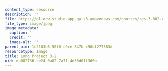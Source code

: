 ```yaml
---
content_type: resource
description: ''
file: https://ol-ocw-studio-app-qa.s3.amazonaws.com/courses/res-3-002-collaborative-design-and-creative-expression-with-arduino-microcontrollers-january-iap-2017/de082736ce240a827a7f4d30d01f360b_LP3-2.jpg
file_type: image/jpeg
image_metadata:
  caption: ''
  credit: ''
  image-alt: ''
parent_uid: 1c2103b6-50f0-c9ce-847b-c90df277563d
resourcetype: Image
title: Long Project 3-2
uid: de082736-ce24-0a82-7a7f-4d30d01f360b
---
```

